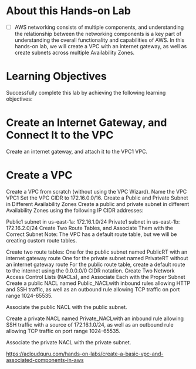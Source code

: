 # About this Hands-on Lab

- [ ] AWS networking consists of multiple components, and understanding the relationship between the networking components is a key part of understanding the overall functionality and capabilities of AWS. In this hands-on lab, we will create a VPC with an internet gateway, as well as create subnets across multiple Availability Zones.

# Learning Objectives

Successfully complete this lab by achieving the following learning objectives:

# Create an Internet Gateway, and Connect It to the VPC

Create an internet gateway, and attach it to the VPC1 VPC.

# Create a VPC

Create a VPC from scratch (without using the VPC Wizard).
Name the VPC VPC1
Set the VPC CIDR to 172.16.0.0/16.
Create a Public and Private Subnet in Different Availability Zones
Create a public and private subnet in different Availability Zones using the following IP CIDR addresses:

Public1 subnet in us-east-1a: 172.16.1.0/24
Private1 subnet in us-east-1b: 172.16.2.0/24
Create Two Route Tables, and Associate Them with the Correct Subnet
Note: The VPC has a default route table, but we will be creating custom route tables.

Create two route tables:
One for the public subnet named PublicRT with an internet gateway route
One for the private subnet named PrivateRT without an internet gateway route
For the public route table, create a default route to the internet using the 0.0.0.0/0 CIDR notation.
Create Two Network Access Control Lists (NACLs), and Associate Each with the Proper Subnet
Create a public NACL named Public_NACLwith inbound rules allowing HTTP and SSH traffic, as well as an outbound rule allowing TCP traffic on port range 1024-65535.

Associate the public NACL with the public subnet.

Create a private NACL named Private_NACLwith an inbound rule allowing SSH traffic with a source of 172.16.1.0/24, as well as an outbound rule allowing TCP traffic on port range 1024-65535.

Associate the private NACL with the private subnet.

https://acloudguru.com/hands-on-labs/create-a-basic-vpc-and-associated-components-in-aws
